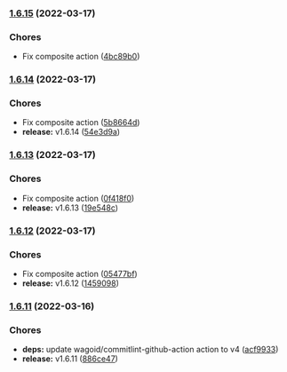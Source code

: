 ### [1.6.15](https://github.com/CleverShuttle/gh-composite-actions/compare/v1.6.14...v1.6.15) (2022-03-17)


### Chores

* Fix composite action ([4bc89b0](https://github.com/CleverShuttle/gh-composite-actions/commit/4bc89b02f447676d0729b31ac47024f5f57b47ad))

### [1.6.14](https://github.com/CleverShuttle/gh-composite-actions/compare/v1.6.13...v1.6.14) (2022-03-17)


### Chores

* Fix composite action ([5b8664d](https://github.com/CleverShuttle/gh-composite-actions/commit/5b8664d430c8bb51c9c36142d4ff13cb5e52aee6))
* **release:** v1.6.14 ([54e3d9a](https://github.com/CleverShuttle/gh-composite-actions/commit/54e3d9a06262f6f0b857e7220b1e36e82cc7cfdf))

### [1.6.13](https://github.com/CleverShuttle/gh-composite-actions/compare/v1.6.12...v1.6.13) (2022-03-17)


### Chores

* Fix composite action ([0f418f0](https://github.com/CleverShuttle/gh-composite-actions/commit/0f418f0c2ec0509c76ca56ede6a5e7c0efe10a67))
* **release:** v1.6.13 ([19e548c](https://github.com/CleverShuttle/gh-composite-actions/commit/19e548cbc7d7c605fc0fcb9b528b7176ac5a3205))

### [1.6.12](https://github.com/CleverShuttle/gh-composite-actions/compare/v1.6.11...v1.6.12) (2022-03-17)


### Chores

* Fix composite action ([05477bf](https://github.com/CleverShuttle/gh-composite-actions/commit/05477bf86edf7404901a797723d7acf0748ad299))
* **release:** v1.6.12 ([1459098](https://github.com/CleverShuttle/gh-composite-actions/commit/1459098b7bd8f038f781fa0d107fb63243a9c70f))

### [1.6.11](https://github.com/CleverShuttle/gh-composite-actions/compare/v1.6.10...v1.6.11) (2022-03-16)


### Chores

* **deps:** update wagoid/commitlint-github-action action to v4 ([acf9933](https://github.com/CleverShuttle/gh-composite-actions/commit/acf9933ddc76b33bd0303c9f337ce0dfa3170a5f))
* **release:** v1.6.11 ([886ce47](https://github.com/CleverShuttle/gh-composite-actions/commit/886ce478eccb6e39376edcb6cd2d94b34858abbd))

